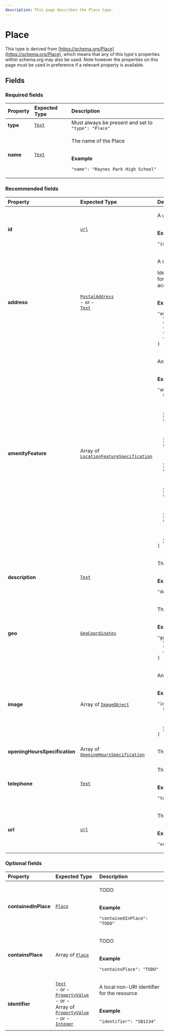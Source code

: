 ```yaml
---
description: This page describes the Place type.
---
```


# Place

This type is derived from [https://schema.org/Place](https://schema.org/Place), which means that any of this type's properties within schema.org may also be used. Note however the properties on this page must be used in preference if a relevant property is available.

## **Fields**

### **Required fields**
    
<table>
  <thead>
    <tr>
      <th style="text-align:left">Property</th>
      <th style="text-align:left">Expected Type</th>
      <th style="text-align:left">Description</th>
    </tr>
  </thead>
  <tbody>
    <tr>
      <td style="text-align:left"><b>type</b></td>
      <td style="text-align:left">
        <a href="https://schema.org/Text"><code>Text</code></a>
      </td>
      <td style="text-align:left">
        Must always be present and set to <code>"type": "Place"</code>
      </td>
    </tr>
    <tr>
      <td style="text-align:left"><b>name</b></td>
      <td style="text-align:left">
        <a href="https://schema.org/Text"><code>Text</code></a>
      </td>
      <td style="text-align:left">
        <p>The name of the Place</p><p></br><b>Example</b></p><p><code>"name": "Raynes Park High School"</code></p>
      </td>
    </tr>
  </tbody>
</table>


### **Recommended fields**
    
<table>
  <thead>
    <tr>
      <th style="text-align:left">Property</th>
      <th style="text-align:left">Expected Type</th>
      <th style="text-align:left">Description</th>
    </tr>
  </thead>
  <tbody>
    <tr>
      <td style="text-align:left"><b>id</b></td>
      <td style="text-align:left">
        <a href="https://schema.org/url"><code>url</code></a>
      </td>
      <td style="text-align:left">
        <p>A unique url based identifier for the record</p><p></br><b>Example</b></p><p><code>"id": "https://example.com/place/1234"</code></p>
      </td>
    </tr>
    <tr>
      <td style="text-align:left"><b>address</b></td>
      <td style="text-align:left">
        <a href="https://docs.openactive.io/data-model/types/postaladdress"><code>PostalAddress</code></a><br/> - or - <br/><a href="https://schema.org/Text"><code>Text</code></a>
      </td>
      <td style="text-align:left">
        <p>A structured PostalAddress object for the Place.</p><p>Ideally the address should be provided using the PostalAddress structured format. Google Reserve requires <a href="https://schema.org/PostalAddress">https://schema.org/PostalAddress</a> and will not accept plain text addresses.</p><p></br><b>Example</b></p><p><code>"address": {<br/>&nbsp;&nbsp;&quot;addressLocality&quot;:&nbsp;&quot;New&nbsp;Malden&quot;,<br/>&nbsp;&nbsp;&quot;addressRegion&quot;:&nbsp;&quot;London&quot;,<br/>&nbsp;&nbsp;&quot;postalCode&quot;:&nbsp;&quot;NW5&nbsp;3DU&quot;,<br/>&nbsp;&nbsp;&quot;streetAddress&quot;:&nbsp;&quot;Raynes&nbsp;Park&nbsp;High&nbsp;School,&nbsp;46A&nbsp;West&nbsp;Barnes&nbsp;Lane&quot;,<br/>&nbsp;&nbsp;&quot;type&quot;:&nbsp;&quot;PostalAddress&quot;<br/>}</code></p>
      </td>
    </tr>
    <tr>
      <td style="text-align:left"><b>amenityFeature</b></td>
      <td style="text-align:left">
        Array of <a href="https://docs.openactive.io/data-model/types/locationfeaturespecification"><code>LocationFeatureSpecification</code></a>
      </td>
      <td style="text-align:left">
        <p>An array listing the Ammenities of the Place.</p><p></br><b>Example</b></p><p><code>"amenityFeature": [<br/>&nbsp;&nbsp;{<br/>&nbsp;&nbsp;&nbsp;&nbsp;&quot;name&quot;:&nbsp;&quot;Changing&nbsp;Facilities&quot;,<br/>&nbsp;&nbsp;&nbsp;&nbsp;&quot;value&quot;:&nbsp;true,<br/>&nbsp;&nbsp;&nbsp;&nbsp;&quot;type&quot;:&nbsp;&quot;ChangingFacilities&quot;<br/>&nbsp;&nbsp;},<br/>&nbsp;&nbsp;{<br/>&nbsp;&nbsp;&nbsp;&nbsp;&quot;name&quot;:&nbsp;&quot;Showers&quot;,<br/>&nbsp;&nbsp;&nbsp;&nbsp;&quot;value&quot;:&nbsp;false,<br/>&nbsp;&nbsp;&nbsp;&nbsp;&quot;type&quot;:&nbsp;&quot;Showers&quot;<br/>&nbsp;&nbsp;},<br/>&nbsp;&nbsp;{<br/>&nbsp;&nbsp;&nbsp;&nbsp;&quot;name&quot;:&nbsp;&quot;Lockers&quot;,<br/>&nbsp;&nbsp;&nbsp;&nbsp;&quot;value&quot;:&nbsp;true,<br/>&nbsp;&nbsp;&nbsp;&nbsp;&quot;type&quot;:&nbsp;&quot;Lockers&quot;<br/>&nbsp;&nbsp;},<br/>&nbsp;&nbsp;{<br/>&nbsp;&nbsp;&nbsp;&nbsp;&quot;name&quot;:&nbsp;&quot;Towels&quot;,<br/>&nbsp;&nbsp;&nbsp;&nbsp;&quot;value&quot;:&nbsp;false,<br/>&nbsp;&nbsp;&nbsp;&nbsp;&quot;type&quot;:&nbsp;&quot;Towels&quot;<br/>&nbsp;&nbsp;},<br/>&nbsp;&nbsp;{<br/>&nbsp;&nbsp;&nbsp;&nbsp;&quot;name&quot;:&nbsp;&quot;Creche&quot;,<br/>&nbsp;&nbsp;&nbsp;&nbsp;&quot;value&quot;:&nbsp;false,<br/>&nbsp;&nbsp;&nbsp;&nbsp;&quot;type&quot;:&nbsp;&quot;Creche&quot;<br/>&nbsp;&nbsp;},<br/>&nbsp;&nbsp;{<br/>&nbsp;&nbsp;&nbsp;&nbsp;&quot;name&quot;:&nbsp;&quot;Parking&quot;,<br/>&nbsp;&nbsp;&nbsp;&nbsp;&quot;value&quot;:&nbsp;true,<br/>&nbsp;&nbsp;&nbsp;&nbsp;&quot;type&quot;:&nbsp;&quot;Parking&quot;<br/>&nbsp;&nbsp;}<br/>]</code></p>
      </td>
    </tr>
    <tr>
      <td style="text-align:left"><b>description</b></td>
      <td style="text-align:left">
        <a href="https://schema.org/Text"><code>Text</code></a>
      </td>
      <td style="text-align:left">
        <p>The description of the Place</p><p></br><b>Example</b></p><p><code>"description": "Raynes Park High School in London"</code></p>
      </td>
    </tr>
    <tr>
      <td style="text-align:left"><b>geo</b></td>
      <td style="text-align:left">
        <a href="https://docs.openactive.io/data-model/types/geocoordinates"><code>GeoCoordinates</code></a>
      </td>
      <td style="text-align:left">
        <p>The geo coordinates of the Place.</p><p></br><b>Example</b></p><p><code>"geo": {<br/>&nbsp;&nbsp;&quot;latitude&quot;:&nbsp;51.4034423828125,<br/>&nbsp;&nbsp;&quot;longitude&quot;:&nbsp;-0.2369088977575302,<br/>&nbsp;&nbsp;&quot;type&quot;:&nbsp;&quot;GeoCoordinates&quot;<br/>}</code></p>
      </td>
    </tr>
    <tr>
      <td style="text-align:left"><b>image</b></td>
      <td style="text-align:left">
        Array of <a href="https://docs.openactive.io/data-model/types/imageobject"><code>ImageObject</code></a>
      </td>
      <td style="text-align:left">
        <p>An image or photo that depicts the place, e.g. a photo taken at a previous event.</p><p></br><b>Example</b></p><p><code>"image": [<br/>&nbsp;&nbsp;{<br/>&nbsp;&nbsp;&nbsp;&nbsp;&quot;thumbnail&quot;:&nbsp;&quot;http://example.com/static/image/speedball_thumbnail.jpg&quot;,<br/>&nbsp;&nbsp;&nbsp;&nbsp;&quot;type&quot;:&nbsp;&quot;ImageObject&quot;,<br/>&nbsp;&nbsp;&nbsp;&nbsp;&quot;url&quot;:&nbsp;&quot;http://example.com/static/image/speedball_large.jpg&quot;<br/>&nbsp;&nbsp;}<br/>]</code></p>
      </td>
    </tr>
    <tr>
      <td style="text-align:left"><b>openingHoursSpecification</b></td>
      <td style="text-align:left">
        Array of <a href="https://docs.openactive.io/data-model/types/openinghoursspecification"><code>OpeningHoursSpecification</code></a>
      </td>
      <td style="text-align:left">
        <p>The times the Place is open</p></p>
      </td>
    </tr>
    <tr>
      <td style="text-align:left"><b>telephone</b></td>
      <td style="text-align:left">
        <a href="https://schema.org/Text"><code>Text</code></a>
      </td>
      <td style="text-align:left">
        <p>The telephone number for the Place</p><p></br><b>Example</b></p><p><code>"telephone": "01253 473934"</code></p>
      </td>
    </tr>
    <tr>
      <td style="text-align:left"><b>url</b></td>
      <td style="text-align:left">
        <a href="https://schema.org/url"><code>url</code></a>
      </td>
      <td style="text-align:left">
        <p>The website for the Place</p><p></br><b>Example</b></p><p><code>"url": "http://www.rphs.org.uk/"</code></p>
      </td>
    </tr>
  </tbody>
</table>


### **Optional fields**
    
<table>
  <thead>
    <tr>
      <th style="text-align:left">Property</th>
      <th style="text-align:left">Expected Type</th>
      <th style="text-align:left">Description</th>
    </tr>
  </thead>
  <tbody>
    <tr>
      <td style="text-align:left"><b>containedInPlace</b></td>
      <td style="text-align:left">
        <a href="https://docs.openactive.io/data-model/types/place"><code>Place</code></a>
      </td>
      <td style="text-align:left">
        <p>TODO</p><p></br><b>Example</b></p><p><code>"containedInPlace": "TODO"</code></p>
      </td>
    </tr>
    <tr>
      <td style="text-align:left"><b>containsPlace</b></td>
      <td style="text-align:left">
        Array of <a href="https://docs.openactive.io/data-model/types/place"><code>Place</code></a>
      </td>
      <td style="text-align:left">
        <p>TODO</p><p></br><b>Example</b></p><p><code>"containsPlace": "TODO"</code></p>
      </td>
    </tr>
    <tr>
      <td style="text-align:left"><b>identifier</b></td>
      <td style="text-align:left">
        <a href="https://schema.org/Text"><code>Text</code></a><br/> - or - <br/><a href="https://docs.openactive.io/data-model/types/propertyvalue"><code>PropertyValue</code></a><br/> - or - <br/>Array of <a href="https://docs.openactive.io/data-model/types/propertyvalue"><code>PropertyValue</code></a><br/> - or - <br/><a href="https://schema.org/Integer"><code>Integer</code></a>
      </td>
      <td style="text-align:left">
        <p>A local non-URI identifier for the resource</p><p></br><b>Example</b></p><p><code>"identifier": "SB1234"</code></p>
      </td>
    </tr>
  </tbody>
</table>


